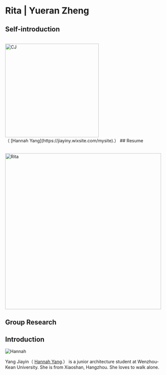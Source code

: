 # Rita | Yueran Zheng

## Self-introduction
<br>
<img alt="CJ" src="https://github.com/steenblikrs/2021-Spring-Studio/blob/18c53b98b5c30b92de6dd6bfcd36a3a1eba2d32a/students/Rita/Rita.gif?raw=true" width="300">
<br>
（ [Hannah Yang](https://jiayiny.wixsite.com/mysite).）
## Resume

<br><img alt="Rita" src="https://github.com/steenblikrs/2021-Spring-Studio/blob/8bca0a9cc4db727e5acc47813a8c86f805124859/students/Rita/Resume.png?raw=true" width="500">
<br>


## Group Research



## Introduction


<img alt="Hannah" src="https://github.com/steenblikrs/2021-Spring-Studio/blob/gh-pages/students/Hannah/%E8%AF%81%E4%BB%B6%E7%85%A7.jpg?raw=true">

Yang Jiayin（ [Hannah Yang](https://jiayiny.wixsite.com/mysite).） is a junior architecture student at Wenzhou-Kean University. She is from Xiaoshan, Hangzhou. She loves to walk alone.
